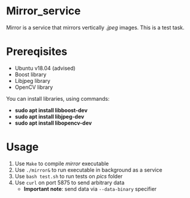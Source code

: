# Mirror_service
Mirror is a service that mirrors vertically _.jpeg_ images. This is a test task.

# Prereqisites
* Ubuntu v18.04 (advised)
* Boost library
* Libjpeg library
* OpenCV library

You can install libraries, using commands:
* __sudo apt install libboost-dev__
* __sudo apt install libjpeg-dev__
* __sudo apt install libopencv-dev__

# Usage
1. Use ```Make``` to compile _mirror_ executable
2. Use ```./mirror&``` to run executable in background as a service
3. Use ```bash test.sh``` to run tests on _pics_ folder
4. Use ```curl``` on port 5875 to send arbitrary data
   * __Important note__: send data via ```--data-binary``` specifier
